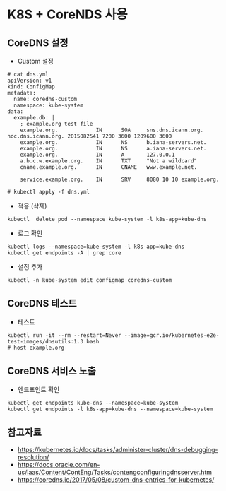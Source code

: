 # K8S + CoreNDS 사용

## CoreDNS 설정
- Custom 설정
```
# cat dns.yml
apiVersion: v1
kind: ConfigMap
metadata:  
  name: coredns-custom  
  namespace: kube-system 
data:
  example.db: |
    ; example.org test file
    example.org.            IN      SOA     sns.dns.icann.org. noc.dns.icann.org. 2015082541 7200 3600 1209600 3600
    example.org.            IN      NS      b.iana-servers.net.
    example.org.            IN      NS      a.iana-servers.net.
    example.org.            IN      A       127.0.0.1
    a.b.c.w.example.org.    IN      TXT     "Not a wildcard"
    cname.example.org.      IN      CNAME   www.example.net.

    service.example.org.    IN      SRV     8080 10 10 example.org.

# kubectl apply -f dns.yml
```
- 적용 (삭제)
```
kubectl  delete pod --namespace kube-system -l k8s-app=kube-dns
```
- 로그 확인
```
kubectl logs --namespace=kube-system -l k8s-app=kube-dns
kubectl get endpoints -A | grep core
```
- 설정 추가
```
kubectl -n kube-system edit configmap coredns-custom
```

## CoreDNS 테스트
- 테스트
```
kubectl run -it --rm --restart=Never --image=gcr.io/kubernetes-e2e-test-images/dnsutils:1.3 bash
# host example.org
```

## CoreDNS 서비스 노출
- 엔드포인트 확인
```
kubectl get endpoints kube-dns --namespace=kube-system
kubectl get endpoints -l k8s-app=kube-dns --namespace=kube-system
```

## 참고자료
- https://kubernetes.io/docs/tasks/administer-cluster/dns-debugging-resolution/
- https://docs.oracle.com/en-us/iaas/Content/ContEng/Tasks/contengconfiguringdnsserver.htm
- https://coredns.io/2017/05/08/custom-dns-entries-for-kubernetes/
